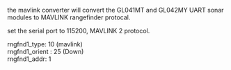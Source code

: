 the mavlink converter will convert the GL041MT and GL042MY UART sonar modules to MAVLINK rangefinder protocal.     
     
set the serial port to 115200, MAVLINK 2 protocol.     
    
rngfnd1_type: 10 (mavlink)     
rngfnd1_orient : 25 (Down)     
rngfnd1_addr: 1     
